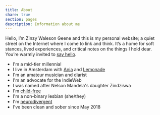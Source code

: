 ```yaml
---
title: About
share: true
section: pages
description: Information about me
---
```


Hello, I’m Zinzy Waleson Geene and this is my personal website; a quiet street on the Internet where I come to link and think. It’s a home for soft stances, lived experiences, and critical notes on the things I hold dear. You’re warmly invited to [say hello](/hello).

- I'm a mid-tier millennial
- I live in Amsterdam with [Anja](https://anjawaleson.notion.site/Anja-Waleson-0182c8df804b4b12ab6e70b5b5795a55) and [Lemonade](https://lemonade.waleson.us/)
- I'm an amateur musician and diarist
- I'm an advocate for the IndieWeb
- I was named after Nelson Mandela's daughter Zindziswa
- I'm [child-free](https://en.wikipedia.org/wiki/Voluntary_childlessness)
- I'm a non-binary lesbian (she/they)
- I'm [neurodivergent](https://giftedquest.com/what-is-giftedness)
- I've been clean and sober since May 2018
